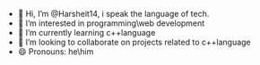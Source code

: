 - 👋 Hi, I’m @Harsheit14, i speak the language of tech.
- 👀 I’m interested in programming\web development
- 🌱 I’m currently learning c++language 
- 💞️ I’m looking to collaborate on projects related to c++language
- 😄 Pronouns: he\him


<!---
Harsheit14/Harsheit14 is a ✨ special ✨ repository because its `README.md` (this file) appears on your GitHub profile.
You can click the Preview link to take a look at your changes.
--->
